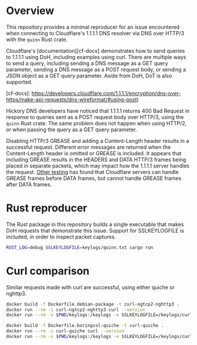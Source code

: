 # Overview

This repository provides a minimal reproducer for an issue encountered when
connecting to Cloudflare's 1.1.1.1 DNS resolver via DNS over HTTP/3 with the
`quinn` Rust crate.

Cloudflare's [documentation][cf-docs] demonstrates how to send queries to
1.1.1.1 using DoH, including examples using curl. There are multiple ways to
send a query, including sending a DNS message as a GET query parameter, sending
a DNS message as a POST request body, or sending a JSON object as a GET query
parameter. Aside from DoH, DoT is also supported.

[cf-docs]: https://developers.cloudflare.com/1.1.1.1/encryption/dns-over-https/make-api-requests/dns-wireformat/#using-post)

Hickory DNS developers have noticed that 1.1.1.1 returns 400 Bad Request in
response to queries sent as a POST request body over HTTP/3, using the `quinn`
Rust crate. The same problem does not happen when using HTTP/2, or when passing
the query as a GET query parameter.

Disabling HTTP/3 GREASE and adding a Content-Length header results in a
successful request. Different error messages are returned when the
Content-Length header is omitted or GREASE is included. It appears that
including GREASE results in the HEADERS and DATA HTTP/3 frames being placed in
separate packets, which may impact how the 1.1.1.1 server handles the request.
[Other testing][steffengy-comment] has found that Cloudflare servers can handle
GREASE frames before DATA frames, but cannot handle GREASE frames after DATA
frames.

[steffengy-comment]: https://github.com/hyperium/h3/issues/206#issuecomment-2617014977

# Rust reproducer

The Rust package in this repository builds a single executable that makes DoH
requests that demonstrate this issue. Support for SSLKEYLOGFILE is included, in
order to inspect packet captures.

```sh
RUST_LOG=debug SSLKEYLOGFILE=keylogs/quinn.txt cargo run
```

# Curl comparison

Similar requests made with curl are successful, using either quiche or nghttp3.

```sh
docker build -f Dockerfile.debian-package -t curl-ngtcp2-nghttp3 .
docker run --rm -i curl-ngtcp2-nghttp3 curl --version
docker run --rm -v $PWD/keylogs:/keylogs -e SSLKEYLOGFILE=/keylogs/curl-ngtcp2-nghttp3.txt curl-ngtcp2-nghttp3 curl --http3-only --header 'content-type: application/dns-message' --data-binary @request.bin https://cloudflare-dns.com/dns-query --output - | xxd

docker build -f Dockerfile.boringssl-quiche -t curl-quiche .
docker run --rm -i curl-quiche curl --version
docker run --rm -v $PWD/keylogs:/keylogs -e SSLKEYLOGFILE=/keylogs/curl-quiche.txt curl-quiche curl --http3-only --header 'content-type: application/dns-message' --data-binary @request.bin https://cloudflare-dns.com/dns-query --output - | xxd
```
